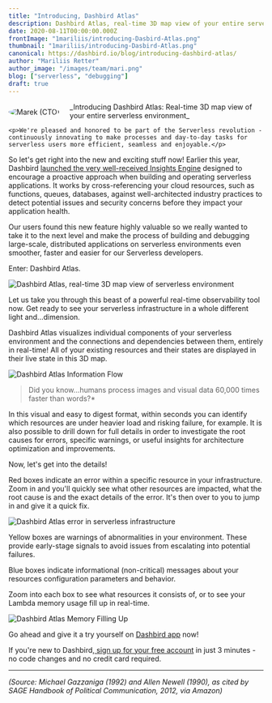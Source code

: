 ```yaml
---
title: "Introducing, Dashbird Atlas"
description: Dashbird Atlas, real-time 3D map view of your entire serverless environment, is finally here.
date: 2020-08-11T00:00:00.000Z
frontImage: "1mariliis/introducing-Dasbird-Atlas.png"
thumbnail: "1mariliis/introducing-Dasbird-Atlas.png"
canonical: https://dashbird.io/blog/introducing-dashbird-atlas/
author: "Mariliis Retter"
author_image: "/images/team/mari.png"
blog: ["serverless", "debugging"]
draft: true
---
```


<div class="text-justify">
    <div style="float: left; max-width: 160px; margin: 10px 20px 10px 0px;">
        <img style="border-radius: 50%; max-width: 170px;" src="/images/team/taavi1.jpg" alt="Marek (CTO)">
    </div>
    <p>_Introducing Dashbird Atlas: Real-time 3D map view of your entire serverless environment_</p>

    <p>We're pleased and honored to be part of the Serverless revolution - continuously innovating to make processes and day-to-day tasks for serverless users more efficient, seamless and enjoyable.</p>
</div>


So let's get right into the new and exciting stuff now! Earlier this year, Dashbird [launched the very well-received Insights Engine](https://bit.ly/2PtXbaz) designed to encourage a proactive approach when building and operating serverless applications. It works by cross-referencing your cloud resources, such as functions, queues, databases, against well-architected industry practices to detect potential issues and security concerns before they impact your application health.

Our users found this new feature highly valuable so we really wanted to take it to the next level and make the process of building and debugging large-scale, distributed applications on serverless environments even smoother, faster and easier for our Serverless developers.


Enter: Dashbird Atlas.


![Dashbird Atlas, real-time 3D map view of serverless environment](/images/blog/1mariliis/introducing-Dasbird-Atlas.png "Dashbird Atlas, real-time 3D map view of serverless environment")


Let us take you through this beast of a powerful real-time observability tool now. Get ready to see your serverless infrastructure in a whole different light and...dimension.

Dashbird Atlas visualizes individual components of your serverless environment and the connections and dependencies between them, entirely in real-time! All of your existing resources and their states are displayed in their live state in this 3D map.


<!-- <video width="100%" height="auto" controls style="width: 100%; max-height: 100%; height: auto;">
    <source src="/videos/blog/2020-08-10/introducing-atlas-video-juice.mp4" type="video/mp4">
    Your browser does not support the HTML video tag.
</video> -->

![Dashbird Atlas Information Flow](/images/blog/2020-08-10/introducing-atlas-video-juice.gif "Dashbird Atlas Information Flow")


>Did you know...humans process images and visual data 60,000 times faster than words?*

In this visual and easy to digest format, within seconds you can identify which resources are under heavier load and risking failure, for example. It is also possible to drill down for full details in order to investigate the root causes for errors, specific warnings, or useful insights for architecture optimization and improvements.


Now, let's get into the details!


Red boxes indicate an error within a specific resource in your infrastructure. Zoom in and you'll quickly see what other resources are impacted, what the root cause is and the exact details of the error. It's then over to you to jump in and give it a quick fix.


![Dashbird Atlas error in serverless infrastructure](/images/blog/1mariliis/resource-error.png "Dashbird Atlas error in serverless infrastructure")


Yellow boxes are warnings of abnormalities in your environment. These provide early-stage signals to avoid issues from escalating into potential failures.

Blue boxes indicate informational (non-critical) messages about your resources configuration parameters and behavior.


Zoom into each box to see what resources it consists of, or to see your Lambda memory usage fill up in real-time.


<!-- <video width="100%" height="auto" controls style="width: 100%; max-height: 100%; height: auto;">
    <source src="/videos/blog/2020-08-10/introducing-atlas-video-memory-fill-up.mp4" type="video/mp4">
    Your browser does not support the HTML video tag.
</video> -->

![Dashbird Atlas Memory Filling Up](/images/blog/2020-08-10/introducing-atlas-video-memory-fill-up.gif "Dashbird Atlas Memory Filling Up")


Go ahead and give it a try yourself on [Dashbird app](https://bit.ly/2Pr5tQy) now!

If you're new to Dashbird,[ sign up for your free account](https://bit.ly/2DCYWQ7) in just 3 minutes - no code changes and no credit card required.

---

_(Source: Michael Gazzaniga (1992) and Allen Newell (1990), as cited by SAGE Handbook of Political Communication, 2012, via Amazon)_
